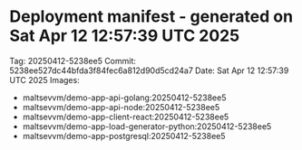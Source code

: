 # Deployment manifest - generated on Sat Apr 12 12:57:39 UTC 2025
Tag: 20250412-5238ee5
Commit: 5238ee527dc44bfda3f84fec6a812d90d5cd24a7
Date: Sat Apr 12 12:57:39 UTC 2025
Images:
- maltsevvm/demo-app-api-golang:20250412-5238ee5
- maltsevvm/demo-app-api-node:20250412-5238ee5
- maltsevvm/demo-app-client-react:20250412-5238ee5
- maltsevvm/demo-app-load-generator-python:20250412-5238ee5
- maltsevvm/demo-app-postgresql:20250412-5238ee5

